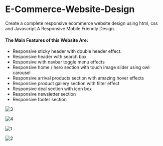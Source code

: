 
# E-Commerce-Website-Design
Create a complete responsive ecommerce website design using html, css and Javascript.A Responsive Mobile Friendly Design.

#### The Main Features of this Website Are:

- Responsive sticky header with double header effect.
- Responsive header with search box
- Responsive with navbar toggle menu effects
- Responsive home / hero section with touch image slider using owl carousel
- Responsive arrival products section with amazing hover effects
- Responsive product gallery section with filter effect
- Responsive deal section with icon box
- Responsive newsletter section
- Responsive footer section

![3](https://user-images.githubusercontent.com/71692155/115774161-dbbb2e80-a3ce-11eb-98ab-6c4192de940a.png)

![4](https://user-images.githubusercontent.com/71692155/115774212-eaa1e100-a3ce-11eb-90f2-124cd6416fe8.png)

![1](https://user-images.githubusercontent.com/71692155/115774236-f2618580-a3ce-11eb-8654-cbcd685b7881.png)
 
 ![2](https://user-images.githubusercontent.com/71692155/115774262-fbeaed80-a3ce-11eb-8aa9-ea06eea19e0a.png)
















